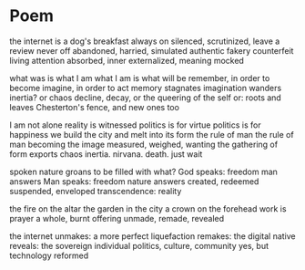 # Poem

the internet is a dog's breakfast
always on
silenced, scrutinized, leave a review
never off
abandoned, harried, simulated
authentic fakery
counterfeit living
attention absorbed, inner externalized, meaning mocked

what was is what I am
what I am is what will be
remember, in order to become
imagine, in order to act
memory stagnates
imagination wanders
inertia? or chaos
decline, decay, or
the queering of the self
or:
roots and leaves
Chesterton's fence, and new ones too

I am not alone
reality is witnessed
politics is for virtue
politics is for happiness
we build the city
and melt into its form
the rule of man
the rule of man
becoming the image
measured, weighed, wanting
the gathering of form exports chaos
inertia. nirvana. death.
just wait

spoken
nature groans
to be filled
with what?
God speaks: freedom
man answers
Man speaks: freedom
nature answers
created, redeemed
suspended, enveloped
transcendence: reality

the fire on the altar
the garden in the city
a crown on the forehead
work is prayer
a whole, burnt offering
unmade, remade, revealed

the internet
unmakes: a more perfect liquefaction
remakes: the digital native
reveals: the sovereign individual
politics, culture, community
yes, but
technology reformed
